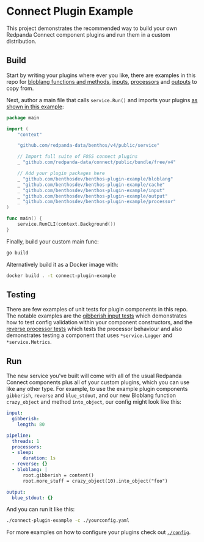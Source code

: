 Connect Plugin Example
======================

This project demonstrates the recommended way to build your own Redpanda Connect component plugins and run them in a custom distribution.

## Build

Start by writing your plugins where ever you like, there are examples in this repo for [bloblang functions and methods][bloblang], [inputs][inputs], [processors][processors] and [outputs][outputs] to copy from.

Next, author a main file that calls `service.Run()` and imports your plugins [as shown in this example][plugin-main]:

```go
package main

import (
	"context"

	"github.com/redpanda-data/benthos/v4/public/service"

	// Import full suite of FOSS connect plugins
	_ "github.com/redpanda-data/connect/public/bundle/free/v4"

	// Add your plugin packages here
	_ "github.com/benthosdev/benthos-plugin-example/bloblang"
	_ "github.com/benthosdev/benthos-plugin-example/cache"
	_ "github.com/benthosdev/benthos-plugin-example/input"
	_ "github.com/benthosdev/benthos-plugin-example/output"
	_ "github.com/benthosdev/benthos-plugin-example/processor"
)

func main() {
	service.RunCLI(context.Background())
}
```

Finally, build your custom main func:

```sh
go build
```

Alternatively build it as a Docker image with:

```sh
docker build . -t connect-plugin-example
```

## Testing

There are few examples of unit tests for plugin components in this repo. The notable examples are the [gibberish input tests][gibberish.input.tests] which demonstrates how to test config validation within your component constructors, and the [reverse processor tests][reverse.processor.tests] which tests the processor behaviour and also demonstrates testing a component that uses `*service.Logger` and `*service.Metrics`.

## Run

The new service you've built will come with all of the usual Redpanda Connect components plus all of your custom plugins, which you can use like any other type. For example, to use the example plugin components `gibberish`, `reverse` and `blue_stdout`, and our new Bloblang function `crazy_object` and method `into_object`, our config might look like this:

```yaml
input:
  gibberish:
    length: 80

pipeline:
  threads: 1
  processors:
  - sleep:
      duration: 1s
  - reverse: {}
  - bloblang: |
      root.gibberish = content()
      root.more_stuff = crazy_object(10).into_object("foo")

output:
  blue_stdout: {}
```

And you can run it like this:

```sh
./connect-plugin-example -c ./yourconfig.yaml
```

For more examples on how to configure your plugins check out [`./config`](./config).

[plugin-main]: ./main.go#L15
[inputs]: ./input
[gibberish.input.tests]: ./input/gibberish_test.go
[processors]: ./processor
[reverse.processor.tests]: ./processor/reverse_test.go
[bloblang]: ./bloblang
[outputs]: ./output
